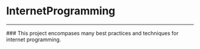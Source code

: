 # InternetProgramming

<hr> 
### This project encompases many best practices and techniques for internet programming.
